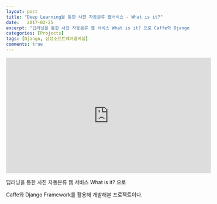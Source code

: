 ```yaml
---
layout: post
title: "Deep Learning을 통한 사진 자동분류 웹서비스 - What is it?"
date:   2017-02-25
excerpt: "딥러닝을 통한 사진 자동분류 웹 서비스 What is it? 으로 Caffe와 Django Framework를 활용해 개발해본 프로젝트이다."
categories: [Projects]
tags: [Django, 삼성소프트웨어멥버십]
comments: true
---
```


<iframe width="560" height="315" src="https://www.youtube.com/embed/Zc3yOAhurD8" frameborder="0" allowfullscreen></iframe>

딥러닝을 통한 사진 자동분류 웹 서비스 What is it? 으로 

Caffe와 Django Framework를 활용해 개발해본 프로젝트이다.